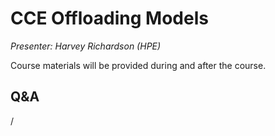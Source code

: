 # CCE Offloading Models

*Presenter: Harvey Richardson (HPE)*

Course materials will be provided during and after the course.

<!--
Temporary location of materials (for the lifetime of the training project):

-   Slides: `/project/project_465001362/Slides/HPE/06_Directives_Programming.pdf`
-->

<!--
Archived materials on LUMI:

-   Slides: `/appl/local/training/4day-20241028/files/LUMI-4day-20241028-1_09_Offload_CCE.pdf`

-   Recording: `/appl/local/training/4day-20241028/recordings/1_09_Offload_CCE.mp4`

These materials can only be distributed to actual users of LUMI (active user account).
-->


## Q&A

/

